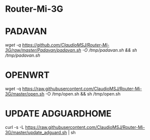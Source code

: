 # Router-Mi-3G

# PADAVAN
*wget -q https://github.com/ClaudioMSJ/Router-Mi-3G/raw/master/Padavan/padavan.sh -O /tmp/padavan.sh && sh /tmp/padavan.sh*

# OPENWRT
wget -q https://raw.githubusercontent.com/ClaudioMSJ/Router-Mi-3G/master/open.sh -O /tmp/open.sh && sh /tmp/open.sh

# UPDATE ADGUARDHOME
curl -s -L https://raw.githubusercontent.com/ClaudioMSJ/Router-Mi-3G/master/update_adguard.sh | sh
